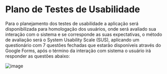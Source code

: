 # Plano de Testes de Usabilidade
Para o planejamento dos testes de usabilidade a aplicação será disponibilizada para homologação dos usuários, onde será avaliado sua interação com o sistema e se corresponde as suas expectativas, o método de avaliação será o System Usability Scale (SUS), aplicando um questionário com 7 questões fechadas que estarão disponíveis através do Google Forms, após o término da interação com sistema o usuário irá responder as questões abaixo:

![image](https://user-images.githubusercontent.com/88354883/162576317-41bdc72d-3485-4d74-97a8-a788652b465e.png)
